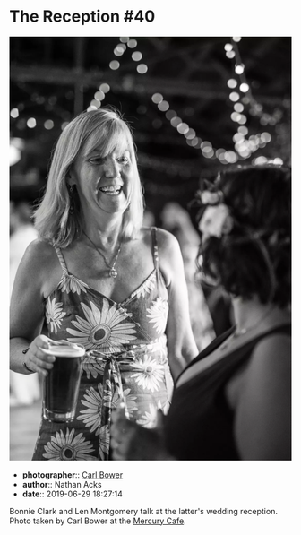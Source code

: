 # The Reception \#40

![Bonnie Clark and Len Montgomery talk](assets/2019-06-29-set-3-the-reception-40.webp)

* **photographer**:: [Carl Bower](https://carlbowerphotos.com)  
* **author**:: Nathan Acks  
* **date**:: 2019-06-29 18:27:14

Bonnie Clark and Len Montgomery talk at the latter's wedding reception. Photo taken by Carl Bower at the [Mercury Cafe](http://mercurycafe.com).
